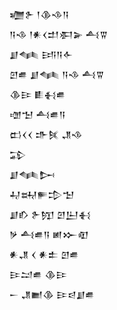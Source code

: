 <div class='block'>
<div class='line'>𒁾𒉿 𒁹𒆠𒈾𒀀</div>
<div class='line'>𒀀𒈾 𒁹𒀭𒌋𒄥𒀳𒅕 𒋀𒐊</div>
<div class='line'>𒋗𒈝 𒅀𒀀𒅆</div>
<div class='line'>𒇻𒌑 𒋗𒈝 𒀀𒈾 𒋀𒐊</div>
<div class='line'>𒆠𒄿 𒀾𒈬𒌑</div>
<div class='line'>𒌝𒈠 𒋀𒌑𒀀</div>
<div class='line'>𒆗𒌋𒌋 𒈥𒍮 𒂗𒈾</div>
<div class='line'>𒁉</div>
<div class='line'>𒋗𒈝𒄖</div>
<div class='line'>𒄷𒊻𒊓𒄠𒈠</div>
<div class='line'>𒋗𒁓 𒉿𒂖 𒇻𒌨𒈬</div>
<div class='line'>𒃻 𒋀𒌑𒀀 𒅖𒁍𒊏</div>
<div class='line'>𒀭𒂗 𒌋 𒀭𒉺 𒇻𒌑</div>
<div class='line'>𒄿𒁺𒌑 𒆠𒄿</div>
<div class='line'>𒀸 𒂗𒆤𒆠 𒄿𒁀𒋗𒌑</div>
</div>